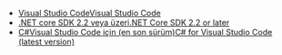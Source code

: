 * [<span data-ttu-id="58ae4-101">Visual Studio Code</span><span class="sxs-lookup"><span data-stu-id="58ae4-101">Visual Studio Code</span></span>](https://code.visualstudio.com/download)
* [<span data-ttu-id="58ae4-102">.NET core SDK 2.2 veya üzeri</span><span class="sxs-lookup"><span data-stu-id="58ae4-102">.NET Core SDK 2.2 or later</span></span>](https://www.microsoft.com/net/download/all)
* [<span data-ttu-id="58ae4-103">C#Visual Studio Code için (en son sürüm)</span><span class="sxs-lookup"><span data-stu-id="58ae4-103">C# for Visual Studio Code (latest version)</span></span>](https://marketplace.visualstudio.com/items?itemName=ms-vscode.csharp)